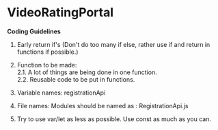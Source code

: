 # VideoRatingPortal

**Coding Guidelines**

1. Early return if's (Don't do too many if else, rather use if and return in functions if possible.)
2. Function to be made:<br>
   2.1. A lot of things are being done in one function.<br>
   2.2. Reusable code to be put in functions.

3. Variable names: registrationApi
4. File names: Modules should be named as : RegistrationApi.js
5. Try to use var/let as less as possible. Use const as much as you can.
